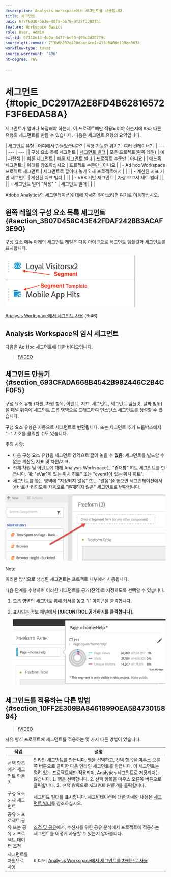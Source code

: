 ```yaml
---
description: Analysis Workspace에서 세그먼트를 사용합니다.
title: 세그먼트
uuid: 677f6030-5b3e-4dfa-bb79-9f27f3382fb1
feature: Workspace Basics
role: User, Admin
exl-id: 67112e13-4d0a-4d77-be50-496c3d28779c
source-git-commit: 713b6b892e420dbae4ce4c41fd6400e199ed0633
workflow-type: tm+mt
source-wordcount: '496'
ht-degree: 76%

---
```


# 세그먼트 {#topic_DC2917A2E8FD4B62816572F3F6EDA58A}

세그먼트가 얼마나 복잡해야 하는지, 이 프로젝트에만 적용되어야 하는지에 따라 다른 유형의 세그먼트를 만들 수 있습니다. 다음은 세그먼트 유형의 요약입니다.

| 세그먼트 유형 | 어디에서 만들었습니까? | 적용 가능한 위치? | 여러 컨테이너? |
| --- | --- | --- | 
| 구성 요소 목록 세그먼트 | [세그먼트 빌더](/help/components/segmentation/segmentation-workflow/seg-build.md) | 모든 프로젝트(왼쪽 레일) | 예 | 파란색 |
| 빠른 세그먼트 | [빠른 세그먼트 빌더](/help/analyze/analysis-workspace/components/segments/quick-segments.md) | 프로젝트 수준만 | 아니요 |
| 애드혹 세그먼트: | 아래를 참조하십시오 | 프로젝트 수준만 | 아니요 |
| - Ad hoc Workspace 프로젝트 세그먼트 | 세그먼트로 끌어다 놓기 ? 새 프로젝트에서 |  |  |
| - 계산된 지표 기반 세그먼트 | 계산된 지표 빌더 |  |  |
| - VRS 기반 세그먼트 | 가상 보고서 세트 빌더 |  |  |
| - 세그먼트 빌더 &quot;적용&quot; &quot; | 세그먼트 빌더 |  |  |

Adobe Analytics의 세그멘테이션에 대해 자세히 알아보려면 [여기](/help/components/segmentation/seg-overview.md)로 이동하십시오.

## 왼쪽 레일의 구성 요소 목록 세그먼트 {#section_3B07D458C43E42FDAF242BB3ACAF3E90}

구성 요소 메뉴 아래의 세그먼트 레일은 다음 아이콘으로 세그먼트 템플릿과 세그먼트를 표시합니다.

![](assets/segment_icons.png)

[Analysis Workspace에서 세그먼트 사용](https://experienceleague.adobe.com/docs/analytics-learn/tutorials/analysis-workspace/applying-segments/using-segments-in-analysis-workspace.html?lang=ko-KR) (6:46)

## Analysis Workspace의 임시 세그먼트

다음은 Ad Hoc 세그먼트에 대한 비디오입니다.

>[!VIDEO](https://video.tv.adobe.com/v/23978/?quality=12)

## 세그먼트 만들기 {#section_693CFADA668B4542B982446C2B4CF0F5}

구성 요소 유형 (차원, 차원 항목, 이벤트, 지표, 세그먼트, 세그먼트 템플릿, 날짜 범위)을 패널 위쪽에 세그먼트 드롭 영역으로 드래그하여 인스턴스 세그먼트를 생성할 수 있습니다.

구성 요소 유형은 자동으로 세그먼트로 변환됩니다. 또는 세그먼트 추가 드롭박스에서 &quot;+&quot; 기호를 클릭할 수도 있습니다.

주의 사항:

* 다음 구성 요소 유형을 세그먼트 영역으로 끌어 놓을 수 **없음**: 세그먼트를 빌드할 수 없는 계산된 지표 및 차원/지표.
* 전체 차원 및 이벤트에 대해 Analysis Workspace는 &quot;존재함&quot; 히트 세그먼트를 만듭니다. 예: &quot;eVar1이 있는 위치 히트&quot; 또는 &quot;event1이 있는 위치 히트&quot;.
* 세그먼트를 놓는 영역에 &quot;지정되지 않음&quot; 또는 &quot;없음&quot;을 놓으면 세그먼테이션에서 올바로 처리되도록 자동으로 &quot;존재하지 않음&quot; 세그먼트로 변환됩니다.

![](assets/segment-dropzone.png)

>[!NOTE]
>
>이러한 방식으로 생성된 세그먼트는 프로젝트 내부에서 사용됩니다.

다음 단계를 수행하여 이러한 세그먼트를 공개(전역)로 지정하도록 선택할 수 있습니다.

1. 드롭 영역의 세그먼트 위에 커서를 놓고 &quot;i&quot; 아이콘을 클릭합니다.
1. 표시되는 정보 패널에서 **[!UICONTROL 공개하기를 클릭합니다]**.

   ![](assets/segment-info.png)

## 세그먼트를 적용하는 다른 방법 {#section_10FF2E309BA84618990EA5B473015894}

>[!VIDEO](https://video.tv.adobe.com/v/30994/?quality=12)

자유 형식 프로젝트에 세그먼트를 적용하는 몇 가지 다른 방법이 있습니다.

| 작업 | 설명 |
|--- |--- |
| 선택 항목에서 세그먼트 만들기 | 인라인 세그먼트를 만듭니다. 행을 선택하고, 선택 항목을 마우스 오른쪽 버튼으로 클릭한 다음 인라인 세그먼트를 만듭니다. 이 세그먼트는 열려 있는 프로젝트에만 적용되며, Analytics 세그먼트로 저장되지는 않습니다. 1. 행을 선택합니다.  2. 선택 항목을 마우스 오른쪽 버튼으로 클릭합니다.  3. *선택 항목으로 세그먼트 만들기*&#x200B;를 클릭합니다. |
| 구성 요소 > 새 세그먼트 | 세그먼트 빌더를 표시합니다. 세그먼테이션에 대한 자세한 내용은 [세그먼트 빌더](https://experienceleague.adobe.com/docs/analytics/components/segmentation/segmentation-workflow/seg-build.html?lang=ko-KR)를 참조하십시오. |
| 공유 > 프로젝트 공유 또는 공유 > 프로젝트 데이터 조정 | [조정 및 공유](https://experienceleague.adobe.com/docs/analytics/analyze/analysis-workspace/curate-share/curate.html?lang=ko-KR#concept_4A9726927E7C44AFA260E2BB2721AFC6)에서, 수신자를 위한 공유 분석에서 프로젝트에 적용하는 세그먼트를 어떻게 사용할 수 있는지 알아봅니다. |
| 세그먼트를 차원으로 사용 | 비디오: [Analysis Workspace에서 세그먼트를 차원으로 사용](https://experienceleague.adobe.com/docs/analytics-learn/tutorials/analysis-workspace/applying-segments/using-segments-as-dimensions-in-analysis-workspace.html?lang=en) |


